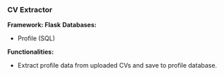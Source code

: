 ### CV Extractor

**Framework: Flask**
**Databases:**
- Profile (SQL)

**Functionalities:**
- Extract profile data from uploaded CVs and save to profile database.
